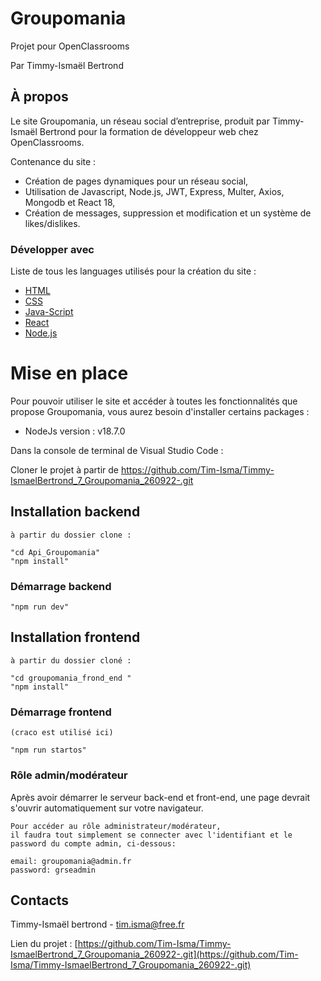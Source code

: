 # Groupomania

Projet pour OpenClassrooms

Par Timmy-Ismaël Bertrond

## À propos

Le site Groupomania, un réseau social d’entreprise, produit par Timmy-Ismaël Bertrond pour la formation de développeur web chez OpenClassrooms.

Contenance du site :

- Création de pages dynamiques pour un réseau social,
- Utilisation de Javascript, Node.js, JWT, Express, Multer, Axios, Mongodb et React 18,
- Création de messages, suppression et modification et un système de likes/dislikes.

### Développer avec

Liste de tous les languages utilisés pour la création du site :

- [HTML](https://developer.mozilla.org/fr/docs/Web/HTML)
- [CSS](https://developer.mozilla.org/fr/docs/Web/CSS)
- [Java-Script](https://developer.mozilla.org/fr/docs/Web/JavaScript)
- [React](https://fr.reactjs.org/)
- [Node.js](https://nodejs.org/en/)

# Mise en place

Pour pouvoir utiliser le site et accéder à toutes les fonctionnalités que propose Groupomania, vous aurez besoin d'installer certains packages :

- NodeJs version : v18.7.0

Dans la console de terminal de Visual Studio Code :

Cloner le projet à partir de https://github.com/Tim-Isma/Timmy-IsmaelBertrond_7_Groupomania_260922-.git

## Installation backend

```
à partir du dossier clone :

"cd Api_Groupomania"
"npm install"
```

### Démarrage backend

```
"npm run dev"
```

## Installation frontend

```
à partir du dossier cloné :

"cd groupomania_frond_end "
"npm install"
```

### Démarrage frontend

```
(craco est utilisé ici)

"npm run startos"
```

### Rôle admin/modérateur

Après avoir démarrer le serveur back-end et front-end,
une page devrait s'ouvrir automatiquement sur votre navigateur.

```
Pour accéder au rôle administrateur/modérateur,
il faudra tout simplement se connecter avec l'identifiant et le password du compte admin, ci-dessous:

email: groupomania@admin.fr
password: grseadmin

```

## Contacts

Timmy-Ismaël bertrond - tim.isma@free.fr

Lien du projet : [https://github.com/Tim-Isma/Timmy-IsmaelBertrond_7_Groupomania_260922-.git](https://github.com/Tim-Isma/Timmy-IsmaelBertrond_7_Groupomania_260922-.git)
